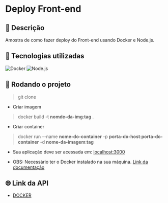 # Deploy Front-end

## 📝 Descrição

Amostra de como fazer deploy do Front-end usando Docker e Node.js.

## 🔧 Tecnologias utilizadas

![Docker](https://skillicons.dev/icons?i=docker)
![Node.js ](https://skillicons.dev/icons?i=nodejs)

## 🚀 Rodando o projeto

> git clone

* Criar imagem
>docker build -t **nomde-da-img**:**tag** .

* Criar container
>docker run --name **nome-do-container** -p **porta-do-host**:**porta-do-container** -d **nome-da-imagem**:**tag**

* Sua aplicação deve ser acessada em:  [localhost:3000](localhost:3000/)

* OBS: Necessário ter o Docker instalado na sua máquina. [Link da documentação](https://docs.docker.com/get-started/docker_cheatsheet.pdf)

## 🌐 Link da API

* [DOCKER](https://sample-frontend-docker.azurewebsites.net/)

